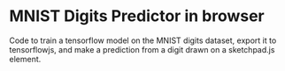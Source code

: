 # MNIST Digits Predictor in browser

Code to train a tensorflow model on the MNIST digits dataset, export it to tensorflowjs, and make a prediction from a digit drawn on a sketchpad.js element.